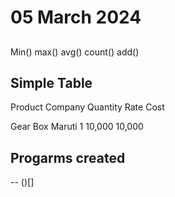 # 05 March 2024

## 
Min()
max()
avg()
count()
add()

## Simple Table
Product
Company
Quantity
Rate
Cost

Gear Box
Maruti
1
10,000
10,000

## Progarms created
-- ()[]